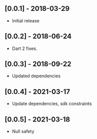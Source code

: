 ## [0.0.1] - 2018-03-29

* Initial release

## [0.0.2] - 2018-06-24

* Dart 2 fixes.

## [0.0.3] - 2018-09-22

* Updated dependencies

## [0.0.4] - 2021-03-17

* Update dependencies, sdk constraints

## [0.0.5] - 2021-03-18

* Null safety
